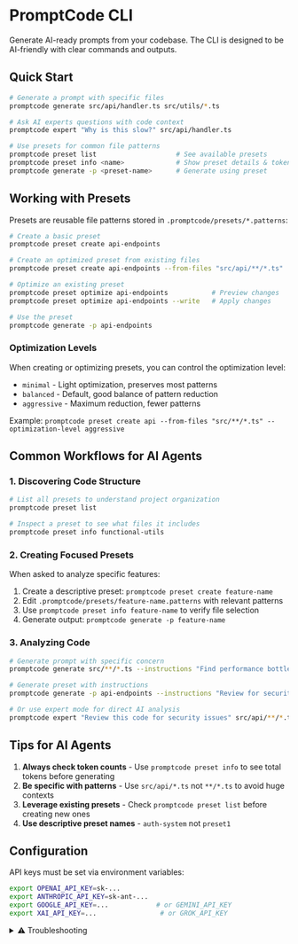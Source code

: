 # PromptCode CLI

Generate AI-ready prompts from your codebase. The CLI is designed to be AI-friendly with clear commands and outputs.

## Quick Start

```bash
# Generate a prompt with specific files
promptcode generate src/api/handler.ts src/utils/*.ts

# Ask AI experts questions with code context
promptcode expert "Why is this slow?" src/api/handler.ts

# Use presets for common file patterns
promptcode preset list                    # See available presets
promptcode preset info <name>             # Show preset details & token count
promptcode generate -p <preset-name>      # Generate using preset
```

## Working with Presets

Presets are reusable file patterns stored in `.promptcode/presets/*.patterns`:

```bash
# Create a basic preset
promptcode preset create api-endpoints

# Create an optimized preset from existing files
promptcode preset create api-endpoints --from-files "src/api/**/*.ts"

# Optimize an existing preset
promptcode preset optimize api-endpoints           # Preview changes
promptcode preset optimize api-endpoints --write   # Apply changes

# Use the preset
promptcode generate -p api-endpoints
```

### Optimization Levels
When creating or optimizing presets, you can control the optimization level:
- `minimal` - Light optimization, preserves most patterns
- `balanced` - Default, good balance of pattern reduction
- `aggressive` - Maximum reduction, fewer patterns

Example: `promptcode preset create api --from-files "src/**/*.ts" --optimization-level aggressive`

## Common Workflows for AI Agents

### 1. Discovering Code Structure
```bash
# List all presets to understand project organization
promptcode preset list

# Inspect a preset to see what files it includes
promptcode preset info functional-utils
```

### 2. Creating Focused Presets
When asked to analyze specific features:
1. Create a descriptive preset: `promptcode preset create feature-name`
2. Edit `.promptcode/presets/feature-name.patterns` with relevant patterns
3. Use `promptcode preset info feature-name` to verify file selection
4. Generate output: `promptcode generate -p feature-name`

### 3. Analyzing Code
```bash
# Generate prompt with specific concern
promptcode generate src/**/*.ts --instructions "Find performance bottlenecks"

# Generate preset with instructions
promptcode generate -p api-endpoints --instructions "Review for security issues"

# Or use expert mode for direct AI analysis
promptcode expert "Review this code for security issues" src/api/**/*.ts
```

## Tips for AI Agents

1. **Always check token counts** - Use `promptcode preset info` to see total tokens before generating
2. **Be specific with patterns** - Use `src/api/*.ts` not `**/*.ts` to avoid huge contexts
3. **Leverage existing presets** - Check `promptcode preset list` before creating new ones
4. **Use descriptive preset names** - `auth-system` not `preset1`

## Configuration

API keys must be set via environment variables:
```bash
export OPENAI_API_KEY=sk-...
export ANTHROPIC_API_KEY=sk-ant-...
export GOOGLE_API_KEY=...            # or GEMINI_API_KEY
export XAI_API_KEY=...                # or GROK_API_KEY
```

<details>
<summary>⚠️ Troubleshooting</summary>

• **Command not found** – The CLI auto-installs to `~/.local/bin`. Ensure it's in PATH  
• **Missing API key** – Set via environment variable as shown above  
• **Context too large** – Use more specific file patterns or create focused presets
• **Preset not found** – Check `.promptcode/presets/` directory exists
</details>